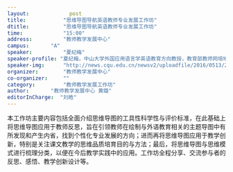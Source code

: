 ```yaml
---
layout: 			post
title:       	  "思维导图导航英语教师专业发展工作坊"
dtitle:      	  "思维导图导航英语教师专业发展工作坊"
time: 		  	  "15:00"
address:	  	  "教师教学发展中心"
campus:	  	  "A"
speaker:	   	  "夏纪梅"
speaker-profile: "夏纪梅，中山大学外国应用语言学英语教育方向教授，教育部教师网培地培国培培训师，湖北省“楚天学者”华中农业大学主讲教授，发表外语教育论文70多篇，出版著作和教材20多部，主持教学研究项目40多项，1998年以来应邀讲学和培训教师以及学术会议主题发言200多场次，专题近百个。"
speaker-img:	  "http://news.cqu.edu.cn/newsv2/uploadfile/2016/0513/20160513053106731.jpg"
organizer:		  "教师教学发展中心"
co-organizer:	  ""
category:		  "教师教学发展工作坊"
author:		  "教师教学发展中心 黄璐"
editorInCharge:  "刘皓"
---
```

本工作坊主要内容包括全面介绍思维导图的工具性科学性与评价标准，在此基础上将思维导图应用于教师反思，旨在引领教师在绘制与外语教育相关的主题导图中有所发现和产生内省，找到个性化专业发展的方向；进而再将思维导图应用于教学创新，特别是关注课文教学的思维品质培育目的与方法；最后，将思维导图与思维模式进行梳理分类，以便在今后教学实践中的应用。工作坊全程分享、交流参与者的反思、感悟、教学创新设计等。
